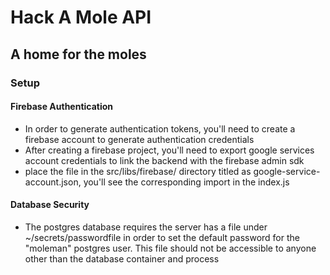 # Hack A Mole API

## A home for the moles

### Setup

#### Firebase Authentication

- In order to generate authentication tokens, you'll need to create a firebase account to generate authentication credentials
- After creating a firebase project, you'll need to export google services account credentials to link the backend with the firebase admin sdk
- place the file in the src/libs/firebase/ directory titled as google-service-account.json, you'll see the corresponding import in the index.js

#### Database Security

- The postgres database requires the server has a file under ~/secrets/passwordfile in order to set the default password for the "moleman" postgres user. This file should not be accessible to anyone other than the database container and process
